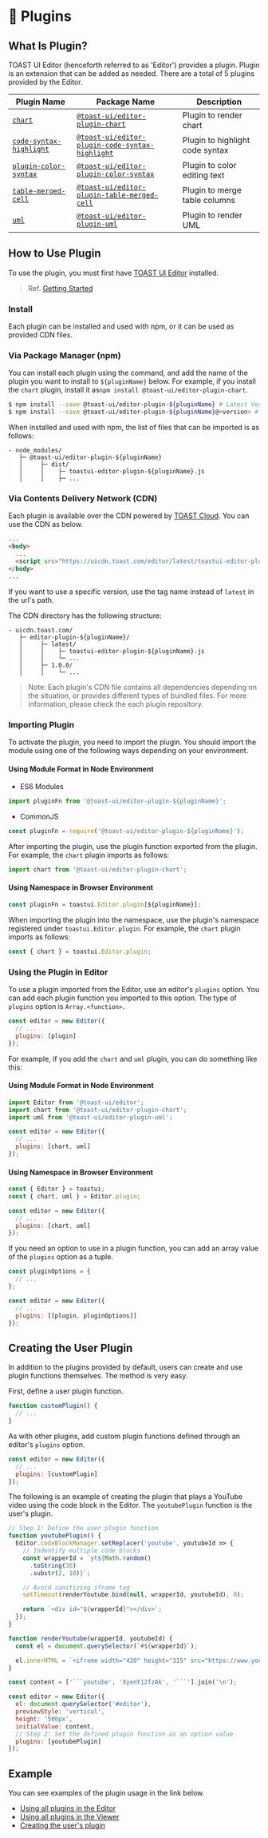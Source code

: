 # 🧩 Plugins

## What Is Plugin?

TOAST UI Editor (henceforth referred to as 'Editor') provides a plugin. Plugin is an extension that can be added as needed. There are a total of 5 plugins provided by the Editor.

| Plugin Name                                                                                            | Package Name                                                                                                                   | Description                     |
| ------------------------------------------------------------------------------------------------------ | ------------------------------------------------------------------------------------------------------------------------------ | ------------------------------- |
| [`chart`](https://github.com/nhn/tui.editor/tree/master/plugins/chart)                                 | [`@toast-ui/editor-plugin-chart`](https://www.npmjs.com/package/@toast-ui/editor-plugin-chart)                                 | Plugin to render chart          |
| [`code-syntax-highlight`](https://github.com/nhn/tui.editor/tree/master/plugins/code-syntax-highlight) | [`@toast-ui/editor-plugin-code-syntax-highlight`](https://www.npmjs.com/package/@toast-ui/editor-plugin-code-syntax-highlight) | Plugin to highlight code syntax |
| [`plugin-color-syntax`](https://github.com/nhn/tui.editor/tree/master/plugins/color-syntax)            | [`@toast-ui/editor-plugin-color-syntax`](https://www.npmjs.com/package/@toast-ui/editor-plugin-color-syntax)                   | Plugin to color editing text    |
| [`table-merged-cell`](https://github.com/nhn/tui.editor/tree/master/plugins/table-merged-cell)         | [`@toast-ui/editor-plugin-table-merged-cell`](https://www.npmjs.com/package/@toast-ui/editor-plugin-table-merged-cell)         | Plugin to merge table columns   |
| [`uml`](https://github.com/nhn/tui.editor/tree/master/plugins/uml)                                     | [`@toast-ui/editor-plugin-uml`](https://www.npmjs.com/package/@toast-ui/editor-plugin-uml)                                     | Plugin to render UML            |

## How to Use Plugin

To use the plugin, you must first have [TOAST UI Editor](https://github.com/nhn/tui.editor/tree/master/apps/editor) installed.

> Ref. [Getting Started](https://github.com/nhn/tui.editor/blob/master/docs/en/getting-started.md)

### Install

Each plugin can be installed and used with npm, or it can be used as provided CDN files.

### Via Package Manager (npm)

You can install each plugin using the command, and add the name of the plugin you want to install to `${pluginName}` below. For example, if you install the `chart` plugin, install it as`npm install @toast-ui/editor-plugin-chart`.

```sh
$ npm install --save @toast-ui/editor-plugin-${pluginName} # Latest Version
$ npm install --save @toast-ui/editor-plugin-${pluginName}@<version> # Specific Version
```

When installed and used with npm, the list of files that can be imported is as follows:

```
- node_modules/
   ├─ @toast-ui/editor-plugin-${pluginName}
   │     ├─ dist/
   │     │    ├─ toastui-editor-plugin-${pluginName}.js
   │     │    ├─ ...
```

### Via Contents Delivery Network (CDN)

Each plugin is available over the CDN powered by [TOAST Cloud](https://www.toast.com). You can use the CDN as below.

```html
...
<body>
  ...
  <script src="https://uicdn.toast.com/editor/latest/toastui-editor-plugin-${pluginName}.min.js"></script>
</body>
...
```

If you want to use a specific version, use the tag name instead of `latest` in the url's path.

The CDN directory has the following structure:

```
- uicdn.toast.com/
   ├─ editor-plugin-${pluginName}/
   │     ├─ latest/
   │     │    ├─ toastui-editor-plugin-${pluginName}.js
   │     │    └─ ...
   │     ├─ 1.0.0/
   │     │    └─ ...
```

> Note: Each plugin's CDN file contains all dependencies depending on the situation, or provides different types of bundled files. For more information, please check the each plugin repository.

### Importing Plugin

To activate the plugin, you need to import the plugin. You should import the module using one of the following ways depending on your environment.

#### Using Module Format in Node Environment

- ES6 Modules

```javascript
import pluginFn from '@toast-ui/editor-plugin-${pluginName}';
```

- CommonJS

```javascript
const pluginFn = require('@toast-ui/editor-plugin-${pluginName}');
```

After importing the plugin, use the plugin function exported from the plugin. For example, the `chart` plugin imports as follows:

```javascript
import chart from '@toast-ui/editor-plugin-chart';
```

#### Using Namespace in Browser Environment

```javascript
const pluginFn = toastui.Editor.plugin[${pluginName}];
```

When importing the plugin into the namespace, use the plugin's namespace registered under `toastui.Editor.plugin`. For example, the `chart` plugin imports as follows:

```javascript
const { chart } = toastui.Editor.plugin;
```

### Using the Plugin in Editor

To use a plugin imported from the Editor, use an editor's `plugins` option. You can add each plugin function you imported to this option. The type of `plugins` option is `Array.<function>`.

```javascript
const editor = new Editor({
  // ...
  plugins: [plugin]
});
```

For example, if you add the `chart` and `uml` plugin, you can do something like this:

#### Using Module Format in Node Environment

```javascript
import Editor from '@toast-ui/editor';
import chart from '@toast-ui/editor-plugin-chart';
import uml from '@toast-ui/editor-plugin-uml';

const editor = new Editor({
  // ...
  plugins: [chart, uml]
});
```

#### Using Namespace in Browser Environment

```javascript
const { Editor } = toastui;
const { chart, uml } = Editor.plugin;

const editor = new Editor({
  // ...
  plugins: [chart, uml]
});
```

If you need an option to use in a plugin function, you can add an array value of the `plugins` option as a tuple.

```js
const pluginOptions = {
  // ...
};

const editor = new Editor({
  // ...
  plugins: [[plugin, pluginOptions]]
});
```

## Creating the User Plugin

In addition to the plugins provided by default, users can create and use plugin functions themselves.
The method is very easy.

First, define a user plugin function.

```js
function customPlugin() {
  // ...
}
```

As with other plugins, add custom plugin functions defined through an editor's `plugins` option.

```js
const editor = new Editor({
  // ...
  plugins: [customPlugin]
});
```

The following is an example of creating the plugin that plays a YouTube video using the code block in the Editor. The `youtubePlugin` function is the user's plugin.

````javascript
// Step 1: Define the user plugin function
function youtubePlugin() {
  Editor.codeBlockManager.setReplacer('youtube', youtubeId => {
    // Indentify multiple code blocks
    const wrapperId = `yt${Math.random()
      .toString(36)
      .substr(2, 10)}`;

    // Avoid sanitizing iframe tag
    setTimeout(renderYoutube.bind(null, wrapperId, youtubeId), 0);

    return `<div id="${wrapperId}"></div>`;
  });
}

function renderYoutube(wrapperId, youtubeId) {
  const el = document.querySelector(`#${wrapperId}`);

  el.innerHTML = `<iframe width="420" height="315" src="https://www.youtube.com/embed/${youtubeId}"></iframe>`;
}

const content = ['```youtube', 'XyenY12fzAk', '```'].join('\n');

const editor = new Editor({
  el: document.querySelector('#editor'),
  previewStyle: 'vertical',
  height: '500px',
  initialValue: content,
  // Step 2: Set the defined plugin function as an option value
  plugins: [youtubePlugin]
});
````

## Example

You can see examples of the plugin usage in the link below.

- [Using all plugins in the Editor](https://nhn.github.io/tui.editor/latest/tutorial-example15-editor-with-all-plugins)
- [Using all plugins in the Viewer](https://nhn.github.io/tui.editor/latest/tutorial-example16-viewer-with-all-plugins)
- [Creating the user's plugin](https://nhn.github.io/tui.editor/latest/tutorial-example17-creating-plugin)

```

```

